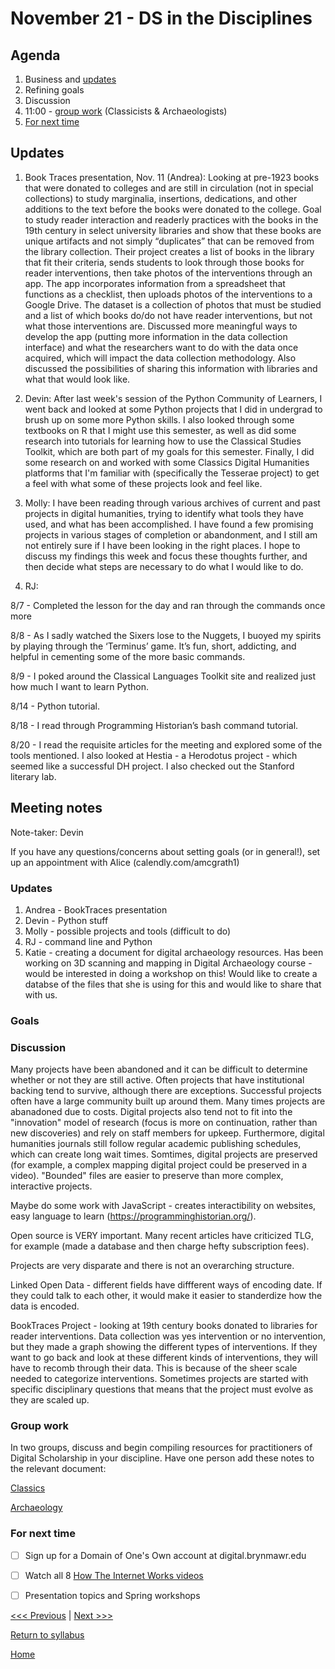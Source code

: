 # November 21 - DS in the Disciplines

## Agenda
1. Business and [updates](#updates)
2. Refining goals
3. Discussion
4. 11:00 - [group work](#group-work) (Classicists & Archaeologists)
5. [For next time](#for-next-time)

## Updates
1. Book Traces presentation, Nov. 11 (Andrea):
  Looking at pre-1923 books that were donated to colleges and are still in circulation (not in special collections) to study marginalia, insertions, dedications, and other additions to the text before the books were donated to the college.  Goal to study reader interaction and readerly practices with the books in the 19th century in select university libraries and show that these books are unique artifacts and not simply “duplicates” that can be removed from the library collection.  Their project creates a list of books in the library that fit their criteria, sends students to look through those books for reader interventions, then take photos of the interventions through an app.  The app incorporates information from a spreadsheet that functions as a checklist, then uploads photos of the interventions to a Google Drive.  The dataset is a collection of photos that must be studied and a list of which books do/do not have reader interventions, but not what those interventions are.  Discussed more meaningful ways to develop the app (putting more information in the data collection interface) and what the researchers want to do with the data once acquired, which will impact the data collection methodology.  Also discussed the possibilities of sharing this information with libraries and what that would look like.
  
2. Devin: After last week's session of the Python Community of Learners, I went back and looked at some Python projects that I did in undergrad to brush up on some more Python skills. I also looked through some textbooks on R that I might use this semester, as well as did some research into tutorials for learning how to use the Classical Studies Toolkit, which are both part of my goals for this semester. Finally, I did some research on and worked with some Classics Digital Humanities platforms that I'm familiar with (specifically the Tesserae project) to get a feel with what some of these projects look and feel like.

3. Molly: I have been reading through various archives of current and past projects in digital humanities, trying to identify what tools they have used, and what has been accomplished. I have found a few promising projects in various stages of completion or abandonment, and I still am not entirely sure if I have been looking in the right places. I hope to discuss my findings this week and focus these thoughts further, and then decide what steps are necessary to do what I would like to do. 

4. RJ: 

8/7 - Completed the lesson for the day and ran through the commands once more

8/8 - As I sadly watched the Sixers lose to the Nuggets, I buoyed my spirits by playing through the ‘Terminus’ game. It’s fun, short, addicting, and helpful in cementing some of the more basic commands.

8/9 - I poked around the Classical Languages Toolkit site and realized just how much I want to learn Python.

8/14 - Python tutorial. 

8/18 - I read through Programming Historian’s bash command tutorial.

8/20 - I read the requisite articles for the meeting and explored some of the tools mentioned. I also looked at Hestia - a Herodotus project - which seemed like a successful DH project. I also checked out the Stanford literary lab. 


## Meeting notes

Note-taker: Devin

If you have any questions/concerns about setting goals (or in general!), set up an appointment with Alice (calendly.com/amcgrath1)

### Updates

1. Andrea - BookTraces presentation
2. Devin - Python stuff
3. Molly - possible projects and tools (difficult to do)
4. RJ - command line and Python
5. Katie - creating a document for digital archaeology resources. Has been working on 3D scanning and mapping in Digital Archaeology course - would be interested in doing a workshop on this! Would like to create a databse of the files that she is using for this and would like to share that with us.


### Goals


### Discussion

Many projects have been abandoned and it can be difficult to determine whether or not they are still active. Often projects that have institutional backing tend to survive, although there are exceptions. Successful projects often have a large community built up around them. Many times projects are abanadoned due to costs. Digital projects also tend not to fit into the "innovation" model of research (focus is more on continuation, rather than new discoveries) and rely on staff members for upkeep. Furthermore, digital humanities journals still follow regular academic publishing schedules, which can create long wait times. Somtimes, digital projects are preserved (for example, a complex mapping digital project could be preserved in a video). "Bounded" files are easier to preserve than more complex, interactive projects.  

Maybe do some work with JavaScript - creates interactibility on websites, easy language to learn (https://programminghistorian.org/).

Open source is VERY important. Many recent articles have criticized TLG, for example (made a database and then charge hefty subscription fees).

Projects are very disparate and there is not an overarching structure.

Linked Open Data - different fields have diffferent ways of encoding date. If they could talk to each other, it would make it easier to standerdize how the data is encoded.


BookTraces Project - looking at 19th century books donated to libraries for reader interventions. Data collection was yes intervention or no intervention, but they made a graph showing the different types of interventions. If they want to go back and look at these different kinds of interventions, they will have to recomb through their data. This is because of the sheer scale needed to categorize interventions. Sometimes projects are started with specific disciplinary questions that means that the project must evolve as they are scaled up.



### Group work
In two groups, discuss and begin compiling resources for practitioners of Digital Scholarship in your discipline. Have one person add these notes to the relevant document:

[Classics](/resources/classics.md)

[Archaeology](/resources/archaeology.md)

### For next time
- [ ] Sign up for a Domain of One's Own account at digital.brynmawr.edu
- [ ] Watch all 8 [How The Internet Works videos](https://www.youtube.com/playlist?list=PLzdnOPI1iJNfMRZm5DDxco3UdsFegvuB7)
- [ ] Presentation topics and Spring workshops


[<<< Previous](/sessions/11-7-command.md) | [Next >>>](/sessions/12-5-html.md)

[Return to syllabus](/syllabus.md)

[Home](/README.md)
